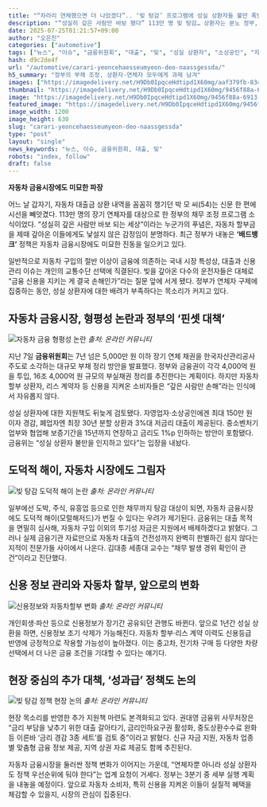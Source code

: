 ```yaml
---
title: "“차라리 연체했으면 더 나았겠다”.. ‘빚 탕감’ 프로그램에 성실 상환자들 불만 폭발, 정부는 ‘맞춤형 지원책’ 공개"
description: "“성실히 갚은 사람만 바보 됐다” 113만 명 빚 탕감… 상환자는 분노 정부, 맞춤형 지원책 마련 착수 ..."
date: 2025-07-25T01:21:57+09:00
author: "오은진"
categories: ["automotive"]
tags: ["뉴스", "이슈", "금융위원회", "대출", "빚", "성실 상환자", "소상공인", "자영업자", "정부", "자동차금융정책", "자동차대출시장"]
hash: d9c2de4f
url: "/automotive/carari-yeoncehaesseumyeon-deo-naassgessda/"
h5_summary: "정부의 부채 조정, 상환자·연체자 모두에게 과제 남겨"
images: ["https://imagedelivery.net/H9Db0IpqceHdtipd1X60mg/aaf379fb-8340-46c9-87db-d4a24a090700/public", "https://imagedelivery.net/H9Db0IpqceHdtipd1X60mg/0b1f5445-b1f1-4785-e709-722e11f5f600/public", "https://imagedelivery.net/H9Db0IpqceHdtipd1X60mg/83956d29-15c7-43be-1c52-be786bb0c000/public", "https://imagedelivery.net/H9Db0IpqceHdtipd1X60mg/9456f88a-6913-47be-3423-55621a720d00/public", "https://imagedelivery.net/H9Db0IpqceHdtipd1X60mg/497c94cf-56ae-4e79-d1a8-588136a95500/public"]
thumbnail: "https://imagedelivery.net/H9Db0IpqceHdtipd1X60mg/9456f88a-6913-47be-3423-55621a720d00/public"
image: "https://imagedelivery.net/H9Db0IpqceHdtipd1X60mg/9456f88a-6913-47be-3423-55621a720d00/public"
featured_image: "https://imagedelivery.net/H9Db0IpqceHdtipd1X60mg/9456f88a-6913-47be-3423-55621a720d00/public"
image_width: 1200
image_height: 630
slug: "carari-yeoncehaesseumyeon-deo-naassgessda"
type: "post"
layout: "single"
news_keywords: "뉴스, 이슈, 금융위원회, 대출, 빚"
robots: "index, follow"
draft: false
---
```


**자동차 금융시장에도 미묘한 파장**

어느 날 갑자기, 자동차 대출금 상환 내역을 꼼꼼히 챙기던 박 모 씨(54)는 신문 한 편에 시선을 빼앗겼다. 113만 명의 장기 연체자를 대상으로 한 정부의 채무 조정 프로그램 소식이었다. “성실히 갚은 사람만 바보 되는 세상”이라는 누군가의 푸념은, 자동차 할부금을 제때 갚아온 이들에게도 낯설지 않은 감정임이 분명하다. 최근 정부가 내놓은 **‘배드뱅크’** 정책은 자동차 금융시장에도 미묘한 진동을 일으키고 있다.

일반적으로 자동차 구입의 절반 이상이 금융에 의존하는 국내 시장 특성상, 대출과 신용 관리 이슈는 개인의 교통수단 선택에 직결된다. 빚을 갚아온 다수의 운전자들은 대체로 “금융 신용을 지키는 게 결국 손해인가”라는 질문 앞에 서게 됐다. 정부가 연체자 구제에 집중하는 동안, 성실 상환자에 대한 배려가 부족하다는 목소리가 커지고 있다.

## 자동차 금융시장, 형평성 논란과 정부의 ‘핀셋 대책’

![자동차 금융 형평성 논란](https://imagedelivery.net/H9Db0IpqceHdtipd1X60mg/83956d29-15c7-43be-1c52-be786bb0c000/public)
*출처: 온라인 커뮤니티*


지난 7일 **금융위원회**는 7년 넘은 5,000만 원 이하 장기 연체 채권을 한국자산관리공사 주도로 소각하는 대규모 부채 정리 방안을 발표했다. 정부와 금융권이 각각 4,000억 원을 투입, 16조 4,000억 원 규모의 부실채권 정리를 추진한다는 계획이다. 하지만 자동차 할부 상환자, 리스 계약자 등 신용을 지켜온 소비자들은 “갚은 사람만 손해”라는 인식에서 자유롭지 않다.

성실 상환자에 대한 지원책도 뒤늦게 검토됐다. 자영업자·소상공인에겐 최대 150만 원 이자 경감, 폐업자엔 최장 30년 분할 상환과 3%대 저금리 대출이 제공된다. 중소벤처기업부와 협업해 보증기간을 15년까지 연장하고 금리도 1%p 인하하는 방안이 포함됐다. 금융위는 “성실 상환자 불만을 인지하고 있다”는 입장을 내놨다.

## 도덕적 해이, 자동차 시장에도 그림자

![빚 탕감 도덕적 해이 논란](https://imagedelivery.net/H9Db0IpqceHdtipd1X60mg/aaf379fb-8340-46c9-87db-d4a24a090700/public)
*출처: 온라인 커뮤니티*


일부에선 도박, 주식, 유흥업 등으로 인한 채무까지 탕감 대상이 되면, 자동차 금융시장에도 도덕적 해이(모럴해저드)가 번질 수 있다는 우려가 제기된다. 금융위는 대출 목적을 면밀히 심사해, 자동차 구입 이외의 투기성 자금은 지원에서 배제하겠다고 밝혔다. 그러나 실제 금융기관 자료만으로 자동차 대출의 건전성까지 완벽히 판별하긴 쉽지 않다는 지적이 전문가들 사이에서 나온다. 김대종 세종대 교수는 “채무 발생 경위 확인이 관건”이라고 진단했다.

## 신용 정보 관리와 자동차 할부, 앞으로의 변화

![신용정보와 자동차할부 변화](https://imagedelivery.net/H9Db0IpqceHdtipd1X60mg/497c94cf-56ae-4e79-d1a8-588136a95500/public)
*출처: 온라인 커뮤니티*


개인회생·파산 등으로 신용정보가 장기간 공유되던 관행도 바뀐다. 앞으로 1년간 성실 상환을 하면, 신용정보 조기 삭제가 가능해진다. 자동차 할부·리스 계약 이력도 신용등급 반영에 긍정적으로 작용할 가능성이 높아졌다. 이는 중고차, 전기차 구매 등 다양한 차량 선택에서 더 나은 금융 조건을 기대할 수 있다는 얘기다.

## 현장 중심의 추가 대책, ‘성과급’ 정책도 논의

![빚 탕감 정책 현장 논의](https://imagedelivery.net/H9Db0IpqceHdtipd1X60mg/0b1f5445-b1f1-4785-e709-722e11f5f600/public)
*출처: 온라인 커뮤니티*


현장 목소리를 반영한 추가 지원책 마련도 본격화되고 있다. 권대영 금융위 사무처장은 “금리 부담을 낮추기 위한 대출 갈아타기, 금리인하요구권 활성화, 중도상환수수료 완화 등 이른바 ‘금리 경감 3종 세트’를 검토 중”이라고 밝혔다. 신규 자금 지원, 자동차 업종별 맞춤형 금융 정보 제공, 지역 상권 자료 제공도 함께 추진된다.

자동차 금융시장을 둘러싼 정책 변화가 이어지는 가운데, “연체자뿐 아니라 성실 상환자도 정책 우선순위에 둬야 한다”는 업계 요청이 거세다. 정부는 3분기 중 세부 실행 계획을 내놓을 예정이다. 앞으로 자동차 소비자, 특히 신용을 지켜온 이들이 실질적 혜택을 체감할 수 있을지, 시장의 관심이 집중된다.

